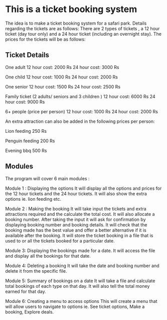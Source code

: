 <h1>This is a ticket booking system</h1> 
 
The idea is to make a ticket booking system for a safari park. Details regarding the tickets are as follows:
There are 2 types of tickets , a 12 hour ticket (day tour only) and a 24 hour ticket (including an overnight stay). The prices for the tickets will be as follows:

<h2>Ticket Details</h2>

One adult
12 hour cost: 2000 Rs
24 hour cost: 3000 Rs

One child
12 hour cost: 1000 Rs
24 hour cost: 2000 Rs

One senior
12 hour cost: 1500 Rs
24 hour cost: 2500 Rs

Family ticket (2 adults/ seniors and 3 children )
12 hour cost: 6000 Rs
24 hour cost: 9000 Rs

6+ people (price per person)
12 hour cost: 1000 Rs
24 hour cost: 2000 Rs

An extra attraction can also be added in the following prices per person:

Lion feeding
250 Rs

Penguin feeding
200 Rs

Evening bbq
500 Rs

<h2>Modules</h2>

The program will cover 6 main modules :  

Module 1 : Displaying the options
It will display all the options and prices for the 12 hour tickets and the 24 hour tickets. It will also show the extra options ie. lion feeding etc.

Module 2 : Making the booking
It will take input the tickets and extra attractions required and the calculate the total cost. It will also allocate a booking number. After taking the input it will ask for confirmation by displaying booking number and booking details. It will check that the booking made has the best value and offer a better alternative if it is available after the booking. It will store the ticket booking in a file that is used to or all the tickets booked for a particular date.
 
Module 3: Displaying the bookings made for a date.
It will access the file and display all the bookings for that date.

Module 4: Deleting a booking
It will take the date and booking number and delete it from the specific file. 

Module 5: Summary of bookings on a date
It will take a file and calculate total bookings of each type on that day. It will also tell the total money earned for that day.

Module 6: Creating a menu to access options
This will create a menu that will allow users to navigate to options ie. See ticket options, Make a booking, Explore deals.
